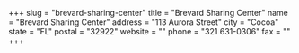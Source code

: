 +++
slug = "brevard-sharing-center"
title = "Brevard Sharing Center"
name = "Brevard Sharing Center"
address = "113 Aurora Street"
city = "Cocoa"
state = "FL"
postal = "32922"
website = ""
phone = "321 631-0306"
fax = ""
+++
